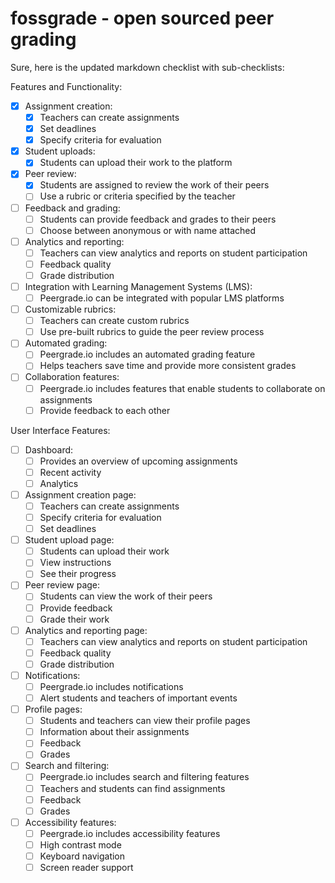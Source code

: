 # fossgrade - open sourced peer grading

Sure, here is the updated markdown checklist with sub-checklists:

Features and Functionality:

- [x] Assignment creation:
  - [x] Teachers can create assignments
  - [x] Set deadlines
  - [x] Specify criteria for evaluation
- [x] Student uploads:
  - [x] Students can upload their work to the platform
- [x] Peer review:
  - [x] Students are assigned to review the work of their peers
  - [ ] Use a rubric or criteria specified by the teacher
- [ ] Feedback and grading:
  - [ ] Students can provide feedback and grades to their peers
  - [ ] Choose between anonymous or with name attached
- [ ] Analytics and reporting:
  - [ ] Teachers can view analytics and reports on student participation
  - [ ] Feedback quality
  - [ ] Grade distribution
- [ ] Integration with Learning Management Systems (LMS):
  - [ ] Peergrade.io can be integrated with popular LMS platforms
- [ ] Customizable rubrics:
  - [ ] Teachers can create custom rubrics
  - [ ] Use pre-built rubrics to guide the peer review process
- [ ] Automated grading:
  - [ ] Peergrade.io includes an automated grading feature
  - [ ] Helps teachers save time and provide more consistent grades
- [ ] Collaboration features:
  - [ ] Peergrade.io includes features that enable students to collaborate on assignments
  - [ ] Provide feedback to each other

User Interface Features:

- [ ] Dashboard:
  - [ ] Provides an overview of upcoming assignments
  - [ ] Recent activity
  - [ ] Analytics
- [ ] Assignment creation page:
  - [ ] Teachers can create assignments
  - [ ] Specify criteria for evaluation
  - [ ] Set deadlines
- [ ] Student upload page:
  - [ ] Students can upload their work
  - [ ] View instructions
  - [ ] See their progress
- [ ] Peer review page:
  - [ ] Students can view the work of their peers
  - [ ] Provide feedback
  - [ ] Grade their work
- [ ] Analytics and reporting page:
  - [ ] Teachers can view analytics and reports on student participation
  - [ ] Feedback quality
  - [ ] Grade distribution
- [ ] Notifications:
  - [ ] Peergrade.io includes notifications
  - [ ] Alert students and teachers of important events
- [ ] Profile pages:
  - [ ] Students and teachers can view their profile pages
  - [ ] Information about their assignments
  - [ ] Feedback
  - [ ] Grades
- [ ] Search and filtering:
  - [ ] Peergrade.io includes search and filtering features
  - [ ] Teachers and students can find assignments
  - [ ] Feedback
  - [ ] Grades
- [ ] Accessibility features:
  - [ ] Peergrade.io includes accessibility features
  - [ ] High contrast mode
  - [ ] Keyboard navigation
  - [ ] Screen reader support
